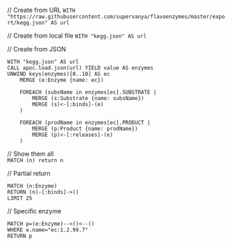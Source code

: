 
// Create from URL
`WITH "https://raw.githubusercontent.com/supervanya/flavoenzymes/master/export/kegg.json" AS url`

// Create from local file
`WITH "kegg.json" AS url`


// Create from JSON
```
WITH "kegg.json" AS url
CALL apoc.load.json(url) YIELD value AS enzymes
UNWIND keys(enzymes)[0..10] AS ec
	MERGE (e:Enzyme {name: ec})
    
    FOREACH (subsName in enzymes[ec].SUBSTRATE | 
    	MERGE (s:Substrate {name: subsName})
        MERGE (s)<-[:binds]-(e)
    )
    
    FOREACH (prodName in enzymes[ec].PRODUCT |
    	MERGE (p:Product {name: prodName})
        MERGE (p)<-[:releases]-(e)
    )
```

// Show them all    
`MATCH (n) return n`

// Partial return
```
MATCH (n:Enzyme) 
RETURN (n)-[:binds]->()
LIMIT 25
```

// Specific enzyme
```
MATCH p=(e:Enzyme)-->()<--()
WHERE e.name="ec:1.2.99.7" 
RETURN p
```